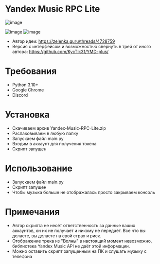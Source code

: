 # Yandex Music RPC Lite
![image](https://cdn.discordapp.com/attachments/1117022431748554782/1117050058790146088/image.png)

![image](https://media.discordapp.net/attachments/1117022431748554782/1117042838404862012/image.png)
![image](https://media.discordapp.net/attachments/1117022431748554782/1117042482841141258/image.png)

- Автор идеи: https://zelenka.guru/threads/4728759
- Версия с интерфейсом и возможностью свернуть в трей от иного автора: https://github.com/KycTik31/YMD-plus/

# Требования
- Python 3.10+
- Google Chrome
- Discord
# Установка
- Скачиваем архив Yandex-Music-RPC-Lite.zip
- Распаковываем в любую папку
- Запускаем файл main.py
- Входим в аккаунт для получения токена
- Скрипт запущен
# Использование
- Запускаем файл main.py
- Скрипт запущен
- Чтобы музыка больше не отображалась просто закрываем консоль
# Примечания
- Автор скрипта не несёт ответственность за данные ваших аккаунтов, он их не получает и никому не передаёт. Все что вы делаете, вы делаете на свой страх и риск.
- Отображение трека из "Волны" в настоящий момент невозможно, библиотека Yandex Music API не даёт этой информации.
- Можно оставить скрипт запущенным на ПК и слушать музыку с телефона

